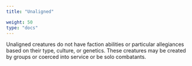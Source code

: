 ```yaml
---
title: "Unaligned"

weight: 50
type: "docs"
---
```


Unaligned creatures do not have faction abilities or particular allegiances based on their type, culture, or genetics. These creatures may be created by groups or coerced into service or be solo combatants.
